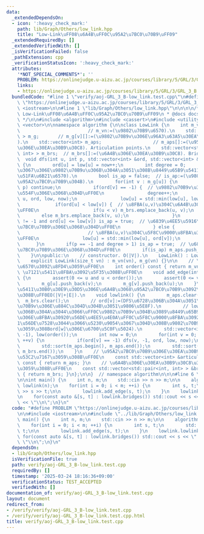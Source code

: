 ```yaml
---
data:
  _extendedDependsOn:
  - icon: ':heavy_check_mark:'
    path: lib/Graph/Others/low_link.hpp
    title: "Low-Link\uFF08\u6A4B\uFF0C\u95A2\u7BC0\u70B9\uFF09"
  _extendedRequiredBy: []
  _extendedVerifiedWith: []
  _isVerificationFailed: false
  _pathExtension: cpp
  _verificationStatusIcon: ':heavy_check_mark:'
  attributes:
    '*NOT_SPECIAL_COMMENTS*': ''
    PROBLEM: https://onlinejudge.u-aizu.ac.jp/courses/library/5/GRL/3/GRL_3_B
    links:
    - https://onlinejudge.u-aizu.ac.jp/courses/library/5/GRL/3/GRL_3_B
  bundledCode: "#line 1 \"verify/aoj-GRL_3_B-low_link.test.cpp\"\n#define PROBLEM\
    \ \"https://onlinejudge.u-aizu.ac.jp/courses/library/5/GRL/3/GRL_3_B\"\n\n#include\
    \ <iostream>\n\n#line 1 \"lib/Graph/Others/low_link.hpp\"\n\n\n\n/**\n * @brief\
    \ Low-Link\uFF08\u6A4B\uFF0C\u95A2\u7BC0\u70B9\uFF09\n * @docs docs/Graph/Others/low_link.md\n\
    \ */\n\n#include <algorithm>\n#include <cassert>\n#include <utility>\n#include\
    \ <vector>\n\nnamespace algorithm {\n\nclass LowLink {\n    int m_vn;        \
    \                         // m_vn:=(\u9802\u70B9\u6570).\n    std::vector<std::vector<int>\
    \ > m_g;       // m_g[v][]:=(\u9802\u70B9v\u306E\u96A3\u63A5\u30EA\u30B9\u30C8\
    ).\n    std::vector<int> m_aps;                   // m_aps[]:=(\u95A2\u7BC0\u70B9\
    \u306E\u30EA\u30B9\u30C8). Articulation points.\n    std::vector<std::pair<int,\
    \ int> > m_brs;  // m_brs[]:=(\u6A4B\u306E\u30EA\u30B9\u30C8). Bridges.\n\n  \
    \  void dfs(int u, int p, std::vector<int> &ord, std::vector<int> &low, int &now)\
    \ {\n        ord[u] = low[u] = now++;\n        int degree = 0;      // degree:=(DFS\u6728\
    \u3067\u306E\u9802\u70B9u\u306B\u304A\u3051\u308B\u8449\u65B9\u5411\u3078\u306E\
    \u51FA\u6B21\u6570).\n        bool is_ap = false;  // is_ap:=(\u9802\u70B9u\u304C\
    \u95A2\u7BC0\u70B9\u304B).\n        for(int v : m_g[u]) {\n            if(v ==\
    \ p) continue;\n            if(ord[v] == -1) {  // \u9802\u70B9v\u304C\u672A\u8A2A\
    \u554F\u306E\u3068\u304D\uFF0E\n                degree++;\n                dfs(v,\
    \ u, ord, low, now);\n                low[u] = std::min(low[u], low[v]);\n   \
    \             if(ord[u] < low[v]) {  // \u8FBA(u,v)\u304C\u6A4B\u306E\u3068\u304D\
    \uFF0E\n                    if(u < v) m_brs.emplace_back(u, v);\n            \
    \        else m_brs.emplace_back(v, u);\n                }\n                if(p\
    \ != -1 and ord[u] <= low[v]) is_ap = true;  // \u6839\u4EE5\u5916\u3067\u95A2\
    \u7BC0\u70B9\u306E\u3068\u304D\uFF0E\n            } else {                   \
    \                         // \u8FBA(u,v)\u304C\u5F8C\u9000\u8FBA\u306E\u3068\u304D\
    \uFF0E\n                low[u] = std::min(low[u], ord[v]);\n            }\n  \
    \      }\n        if(p == -1 and degree > 1) is_ap = true;  // \u6839\u304C\u95A2\
    \u7BC0\u70B9\u306E\u3068\u304D\uFF0E\n        if(is_ap) m_aps.push_back(u);\n\
    \    }\n\npublic:\n    // constructor. O(|V|).\n    LowLink() : LowLink(0) {}\n\
    \    explicit LowLink(size_t vn) : m_vn(vn), m_g(vn) {}\n\n    // \u9802\u70B9\
    \u6570\u3092\u8FD4\u3059\uFF0E\n    int order() const { return m_vn; }\n    //\
    \ \u7121\u5411\u8FBA\u3092\u5F35\u308B\uFF0E\n    void add_edge(int u, int v)\
    \ {\n        assert(0 <= u and u < order());\n        assert(0 <= v and v < order());\n\
    \        m_g[u].push_back(v);\n        m_g[v].push_back(u);\n    }\n    // \u7121\
    \u5411\u30B0\u30E9\u30D5\u306E\u6A4B\u3068\u95A2\u7BC0\u70B9\u3092\u6C42\u3081\
    \u308B\uFF0EO(|V|+|E|).\n    void lowlink() {\n        m_aps.clear();\n      \
    \  m_brs.clear();\n        // ord[v]:=(DFS\u6728\u306B\u304A\u3051\u308B\u9802\
    \u70B9v\u306E\u884C\u304D\u304B\u3051\u9806\u5E8F).\n        // low[v]:=(DFS\u6728\
    \u306B\u304A\u3044\u3066\uFF0C\u9802\u70B9v\u304B\u3089\u8449\u65B9\u5411\u3078\
    \u306E\u8FBA\u30920\u56DE\u4EE5\u4E0A\uFF0C\u5F8C\u9000\u8FBA\u3092\u9AD8\u3005\
    1\u56DE\u7528\u3044\u3066\u5230\u9054\u3067\u304D\u308B\u9802\u70B9w\u306B\u5BFE\
    \u3059\u308Bord[w]\u306E\u6700\u5C0F\u5024).\n        std::vector<int> ord(order(),\
    \ -1), low(order());\n        int now = 0;\n        for(int v = 0; v < order();\
    \ ++v) {\n            if(ord[v] == -1) dfs(v, -1, ord, low, now);\n        }\n\
    \        std::sort(m_aps.begin(), m_aps.end());\n        std::sort(m_brs.begin(),\
    \ m_brs.end());\n    }\n    // \u95A2\u7BC0\u70B9\u306E\u30EA\u30B9\u30C8\u3092\
    \u53C2\u7167\u3059\u308B\uFF0E\n    const std::vector<int> &articulation_points()\
    \ const { return m_aps; }\n    // \u6A4B\u306E\u30EA\u30B9\u30C8\u3092\u53C2\u7167\
    \u3059\u308B\uFF0E\n    const std::vector<std::pair<int, int> > &bridges() const\
    \ { return m_brs; }\n};\n\n}  // namespace algorithm\n\n\n#line 6 \"verify/aoj-GRL_3_B-low_link.test.cpp\"\
    \n\nint main() {\n    int n, m;\n    std::cin >> n >> m;\n\n    algorithm::LowLink\
    \ lowlink(n);\n    for(int i = 0; i < m; ++i) {\n        int s, t;\n        std::cin\
    \ >> s >> t;\n\n        lowlink.add_edge(s, t);\n    }\n    lowlink.lowlink();\n\
    \n    for(const auto &[s, t] : lowlink.bridges()) std::cout << s << \" \" << t\
    \ << \"\\n\";\n}\n"
  code: "#define PROBLEM \"https://onlinejudge.u-aizu.ac.jp/courses/library/5/GRL/3/GRL_3_B\"\
    \n\n#include <iostream>\n\n#include \"../lib/Graph/Others/low_link.hpp\"\n\nint\
    \ main() {\n    int n, m;\n    std::cin >> n >> m;\n\n    algorithm::LowLink lowlink(n);\n\
    \    for(int i = 0; i < m; ++i) {\n        int s, t;\n        std::cin >> s >>\
    \ t;\n\n        lowlink.add_edge(s, t);\n    }\n    lowlink.lowlink();\n\n   \
    \ for(const auto &[s, t] : lowlink.bridges()) std::cout << s << \" \" << t <<\
    \ \"\\n\";\n}\n"
  dependsOn:
  - lib/Graph/Others/low_link.hpp
  isVerificationFile: true
  path: verify/aoj-GRL_3_B-low_link.test.cpp
  requiredBy: []
  timestamp: '2025-03-24 18:16:36+09:00'
  verificationStatus: TEST_ACCEPTED
  verifiedWith: []
documentation_of: verify/aoj-GRL_3_B-low_link.test.cpp
layout: document
redirect_from:
- /verify/verify/aoj-GRL_3_B-low_link.test.cpp
- /verify/verify/aoj-GRL_3_B-low_link.test.cpp.html
title: verify/aoj-GRL_3_B-low_link.test.cpp
---
```


